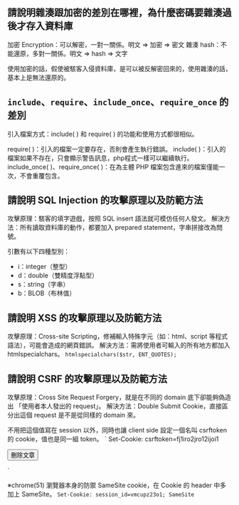 ## 請說明雜湊跟加密的差別在哪裡，為什麼密碼要雜湊過後才存入資料庫
加密 Encryption：可以解密，一對一關係。明文 => 加密 => 密文
雜湊 hash：不能還原，多對一關係。明文 => hash => 文字

使用加密的話，假使被駭客入侵資料庫，是可以被反解密回來的，使用雜湊的話，基本上是無法還原的。


## `include`、`require`、`include_once`、`require_once` 的差別

引入檔案方式：include( ) 和 require( ) 的功能和使用方式都很相似。

require( )：引入的檔案一定要存在，否則會產生執行錯誤。
include( )：引入的檔案如果不存在，只會顯示警告訊息，php程式一樣可以繼續執行。
include_once( )、require_once( )：在為主體 PHP 檔案包含進來的檔案僅能一次，不會重覆包含。

## 請說明 SQL Injection 的攻擊原理以及防範方法
攻擊原理：駭客的填字遊戲，按照 SQL insert 語法就可模仿任何人發文。
解決方法：所有讀取資料庫的動作，都要加入 prepared statement，字串拼接改為問號。

引數有以下四種型別：
- i：integer（整型）
- d：double（雙精度浮點型）
- s：string（字串）
- b：BLOB（布林值）

## 請說明 XSS 的攻擊原理以及防範方法
攻擊原理：Cross-site Scripting，修補輸入特殊字元（如：html、script 等程式語法），可能會造成的網頁錯誤。
解決方法：需將使用者可輸入的所有地方都加入 htmlspecialchars。
`htmlspecialchars($str, ENT_QUOTES);`

## 請說明 CSRF 的攻擊原理以及防範方法
攻擊原理：Cross Site Request Forgery，就是在不同的 domain 底下卻能夠偽造出 「使用者本人發出的 request」。
解決方法：Double Submit Cookie，直接區分出這個 request 是不是從同樣的 domain 來。

不用把這個值寫在 session 以外，同時也讓 client side 設定一個名叫 csrftoken 的 cookie，值也是同一組 token。
`
Set-Cookie: csrftoken=fj1iro2jro12ijoi1
<form action="https://small-min.blog.com/delete" method="POST">
  <input type="hidden" name="id" value="3"/>
  <input type="hidden" name="csrftoken" value="fj1iro2jro12ijoi1"/>
  <input type="submit" value="刪除文章"/>
</form>
`

※chrome(51) 瀏覽器本身的防禦
SameSite cookie，在 Cookie 的 header 中多加上 SameSite。
`
Set-Cookie: session_id=vmcupz23o1; SameSite
`